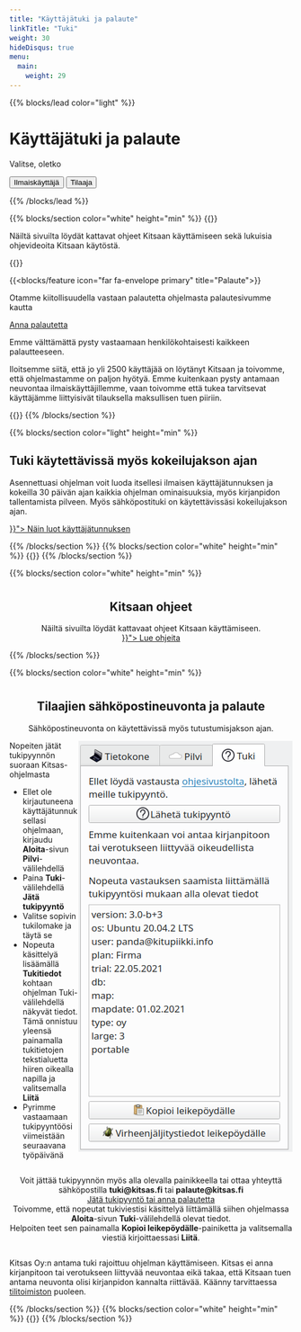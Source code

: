 ```yaml
---
title: "Käyttäjätuki ja palaute"
linkTitle: "Tuki"
weight: 30
hideDisqus: true
menu:
  main:
    weight: 29
---
```


{{% blocks/lead color="light" %}}

# Käyttäjätuki ja palaute

Valitse, oletko

<div class="tab">
  <button onclick="openTab(event,'free')">
    <i class="fab fa-creative-commons-nc-eu"></i> Ilmaiskäyttäjä</a>
  </button>
  <button onclick="openTab(event,'vip')">
    <i class="fas fa-gem"></i> Tilaaja</a>
  </button>
</div>

{{% /blocks/lead %}}

<div id="free" class="tabcontent">
{{% blocks/section color="white" height="min" %}}
{{<blocks/feature icon="fas fa-book primary" title="Kitsaan ohjeet">}}
  <p>Näiltä sivuilta löydät kattavat ohjeet Kitsaan käyttämiseen sekä lukuisia ohjevideoita Kitsaan käytöstä.</p>
{{</blocks/feature>}}    

{{<blocks/feature icon="far fa-envelope primary" title="Palaute">}}

<p>Otamme kiitollisuudella vastaan palautetta ohjelmasta palautesivumme kautta</p>
<p><a class="btn btn-lg btn-primary" href="https://kitsas.atlassian.net/servicedesk/customer/portal/6">
Anna palautetta</a></p>

<p>Emme välttämättä pysty vastaamaan henkilökohtaisesti kaikkeen palautteeseen.</p>
<p>Iloitsemme siitä, että jo yli 2500 käyttäjää on löytänyt Kitsaan ja toivomme, että ohjelmastamme on paljon hyötyä. Emme kuitenkaan pysty antamaan neuvontaa ilmaiskäyttäjillemme, vaan toivomme että tukea tarvitsevat käyttäjämme liittyisivät tilauksella maksullisen tuen piiriin.</p>
{{</blocks/feature>}}  
{{% /blocks/section %}}

{{% blocks/section color="light" height="min" %}}

## Tuki käytettävissä myös kokeilujakson ajan

<p class="lead">Asennettuasi ohjelman voit luoda itsellesi ilmaisen käyttäjätunnuksen ja kokeilla 30 päivän ajan kaikkia ohjelman ominaisuuksia, myös kirjanpidon tallentamista pilveen. Myös sähköpostituki on käytettävissäsi kokeilujakson ajan. </p>

<div style="margin-left: auto; margin-right: auto;">
<a class="btn btn-lg btn-primary" href="{{< relref "/docs/aloittaminen/tilaus/tunnus">}}">
Näin luot käyttäjätunnuksen
</a>
</div>

{{% /blocks/section %}}
{{% blocks/section color="white" height="min" %}}
{{<uutiskirje>}}
{{% /blocks/section %}}
</div>    
<div id="vip" class="tabcontent">

{{% blocks/section color="white" height="min" %}}
<div style="width:100%">
<h1 style="text-align: center"><i class="fas fa-book primary"></i></h1>
<h2 style="text-align: center">Kitsaan ohjeet</h3>
<p class="lead" style="text-align:center">Näiltä sivuilta löydät kattavaat ohjeet Kitsaan käyttämiseen.<br>
<a class="btn btn-lg btn-primary" style="margin-top: 1em; margin-bottom: 1em;" href="{{< relref "/docs/">}}">
Lue ohjeita
</a>
</p>
</div>
{{% /blocks/section %}}


{{% blocks/section color="white" height="min" %}}
<div>
<h1 style="text-align: center"><i class="fas fa-envelope-open-text primary"></i></h1>
<h2 style="text-align: center">Tilaajien sähköpostineuvonta ja palaute</h3>
<p class="lead" style="text-align:center; margin-bottom: 1em;">Sähköpostineuvonta on käytettävissä myös tutustumisjakson ajan.</p>

<img src="/img/fi/tuki.png" style="float:right;">
<p>Nopeiten jätät tukipyynnön suoraan Kitsas-ohjelmasta
  <ul>
    <li>Ellet ole kirjautuneena käyttäjätunnuksellasi ohjelmaan, kirjaudu <b>Aloita</b>-sivun <b>Pilvi</b>-välilehdellä</b></li>
    <li>Paina <b>Tuki</b>-välilehdellä <b>Jätä tukipyyntö</b></li>
    <li>Valitse sopivin tukilomake ja täytä se</li>
    <li>Nopeuta käsittelyä lisäämällä <b>Tukitiedot</b> kohtaan ohjelman Tuki-välilehdellä näkyvät tiedot. Tämä onnistuu yleensä painamalla tukitietojen tekstialuetta hiiren oikealla napilla ja valitsemalla <b>Liitä</b>
    <li>Pyrimme vastaamaan tukipyyntöösi viimeistään seuraavana työpäivänä</li>
  </ul>
</p>

<p style="text-align: center; margin-top: 2em; padding-bottom: 1em;">
Voit jättää tukipyynnön myös alla olevalla painikkeella tai ottaa yhteyttä  sähköpostilla <b class="primary">tuki@kitsas.fi</b> tai <b class="primary">palaute@kitsas.fi</b></br>
<a class="btn btn-lg btn-primary" style="margin-top: 1em; margin-bottom: 1em;" href="https://kitsas.atlassian.net/servicedesk/customer/portal/5">
Jätä tukipyyntö tai anna palautetta </a><br>
Toivomme, että nopeutat tukiviestisi käsittelyä liittämällä siihen ohjelmassa <b>Aloita</b>-sivun <b>Tuki</b>-välilehdellä olevat tiedot. <br>Helpoiten teet sen painamalla <b>Kopioi leikepöydälle</b>-painiketta ja valitsemalla viestiä kirjoittaessasi <b>Liitä</b>.</p>

<p>Kitsas Oy:n antama tuki rajoittuu ohjelman käyttämiseen. Kitsas ei anna kirjanpitoon tai verotukseen liittyvää neuvontaa eikä takaa, että Kitsaan tuen antama neuvonta olisi kirjanpidon kannalta riittävää. Käänny tarvittaessa <a href="/tilitoimistoja">tilitoimiston</a> puoleen.</p>

</div>
{{% /blocks/section %}}
{{% blocks/section color="white" height="min" %}}
{{<uutiskirje>}}
{{% /blocks/section %}}
</div>


<script src="/js/tabs.js" defer></script>

